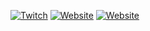 [![Twitch](https://img.shields.io/twitch/status/aluerie?color=9146FF&label=twitch&logo=twitch&style=for-the-badge)](https://www.twitch.tv/Aluerie)
[![Website](https://img.shields.io/badge/discord-dm-7289da?style=for-the-badge&logo=discord)](https://discordapp.com/users/312204139751014400)
[![Website](https://img.shields.io/badge/website-link-73fdff?style=for-the-badge&logo=githubsponsors&logoColor=73fdff)](https://aluerie.github.io/)

